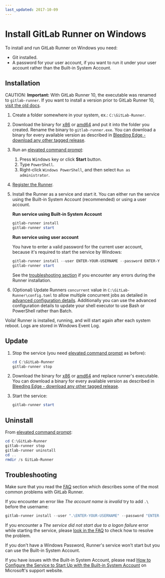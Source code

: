 ```yaml
---
last_updated: 2017-10-09
---
```


# Install GitLab Runner on Windows

To install and run GitLab Runner on Windows you need:

- Git installed.
- A password for your user account, if you want to run it under your user
  account rather than the Built-in System Account.

## Installation

CAUTION: **Important:**
With GitLab Runner 10, the executable was renamed to `gitlab-runner`. If you
want to install a version prior to GitLab Runner 10, [visit the old docs](old.md).

1. Create a folder somewhere in your system, ex.: `C:\GitLab-Runner`.
1. Download the binary for [x86][] or [amd64][] and put it into the folder you
   created. Rename the binary to `gitlab-runner.exe`.
   You can download a binary for every available version as described in
   [Bleeding Edge - download any other tagged
   release](bleeding-edge.md#download-any-other-tagged-release).
1. Run an [elevated command prompt][prompt]:
   1. Press <kbd>Windows</kbd> key or click **Start** button.
   1. Type `PowerShell`.
   1. Right-click `Windows PowerShell`, and then select `Run as administrator`.
1. [Register the Runner](../register/index.md).
1. Install the Runner as a service and start it. You can either run the service
   using the Built-in System Account (recommended) or using a user account.

    **Run service using Built-in System Account**

    ```powershell
    gitlab-runner install
    gitlab-runner start
    ```

    **Run service using user account**

    You have to enter a valid password for the current user account, because
    it's required to start the service by Windows:

    ```powershell
    gitlab-runner install --user ENTER-YOUR-USERNAME --password ENTER-YOUR-PASSWORD
    gitlab-runner start
    ```

    See the [troubleshooting section](#troubleshooting) if you encounter any
    errors during the Runner installation.

1. (Optional) Update Runners `concurrent` value in `C:\GitLab-Runner\config.toml`
   to allow multiple concurrent jobs as detailed in [advanced configuration details](../configuration/advanced-configuration.md).
   Additionally you can use the advanced configuration details to update your
   shell executor to use Bash or PowerShell rather than Batch.

Voila! Runner is installed, running, and will start again after each system reboot.
Logs are stored in Windows Event Log.

## Update

1. Stop the service (you need [elevated command prompt][prompt] as before):

    ```powershell
    cd C:\GitLab-Runner
    gitlab-runner stop
    ```

1. Download the binary for [x86][] or [amd64][] and replace runner's executable.
   You can download a binary for every available version as described in
   [Bleeding Edge - download any other tagged release](bleeding-edge.md#download-any-other-tagged-release).

1. Start the service:

    ```powershell
    gitlab-runner start
    ```

## Uninstall

From [elevated command prompt][prompt]:

```powershell
cd C:\GitLab-Runner
gitlab-runner stop
gitlab-runner uninstall
cd ..
rmdir /s GitLab-Runner
```

## Troubleshooting

Make sure that you read the [FAQ](../faq/README.md) section which describes
some of the most common problems with GitLab Runner.

If you encounter an error like _The account name is invalid_ try to add `.\` before the username:

```powershell
gitlab-runner install --user ".\ENTER-YOUR-USERNAME" --password "ENTER-YOUR-PASSWORD"
```

If you encounter a _The service did not start due to a logon failure_ error
while starting the service, please [look in the FAQ](../faq/README.md#the-service-did-not-start-due-to-a-logon-failure-error-when-starting-service-on-windows) to check how to resolve the problem.

If you don't have a Windows Password, Runner's service won't start but you can
use the Built-in System Account.

If you have issues with the Built-in System Account, please read
[How to Configure the Service to Start Up with the Built-in System Account](https://support.microsoft.com/en-us/kb/327545#6)
on Microsoft's support website.

[x86]: https://gitlab-runner-downloads.s3.amazonaws.com/latest/binaries/gitlab-runner-windows-386.exe
[amd64]: https://gitlab-runner-downloads.s3.amazonaws.com/latest/binaries/gitlab-runner-windows-amd64.exe
[prompt]: https://docs.microsoft.com/en-us/powershell/scripting/setup/starting-windows-powershell#at-the-command-prompt
